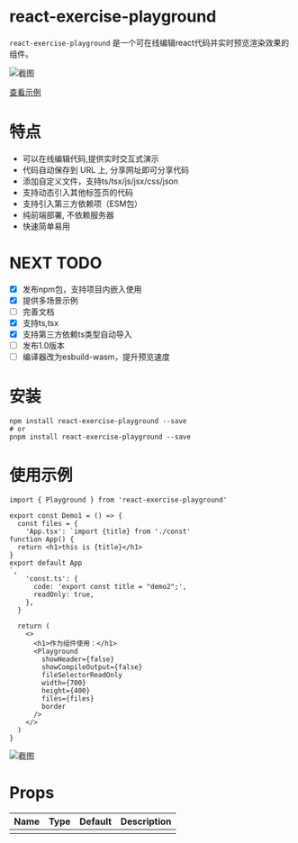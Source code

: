 # react-exercise-playground

`react-exercise-playground` 是一个可在线编辑react代码并实时预览渲染效果的组件。

![截图](https://raw.githubusercontent.com/fewismuch/react-playground/main/src/example/index.png)

[查看示例](https://fewismuch.github.io/react-playground)

# 特点

- 可以在线编辑代码,提供实时交互式演示
- 代码自动保存到 URL 上, 分享网址即可分享代码
- 添加自定义文件，支持ts/tsx/js/jsx/css/json
- 支持动态引入其他标签页的代码
- 支持引入第三方依赖项（ESM包）
- 纯前端部署, 不依赖服务器
- 快速简单易用

# NEXT TODO

- [X]  发布npm包，支持项目内嵌入使用
- [X]  提供多场景示例
- [ ]  完善文档
- [X]  支持ts,tsx
- [X]  支持第三方依赖ts类型自动导入
- [ ]  发布1.0版本
- [ ]  编译器改为esbuild-wasm，提升预览速度

# 安装

```shell
npm install react-exercise-playground --save
# or
pnpm install react-exercise-playground --save
```

# 使用示例

```tsx
import { Playground } from 'react-exercise-playground'

export const Demo1 = () => {
  const files = {
    'App.tsx': `import {title} from './const'
function App() {
  return <h1>this is {title}</h1>
}
export default App
`,
    'const.ts': {
      code: 'export const title = "demo2";',
      readOnly: true,
    },
  }

  return (
    <>
      <h1>作为组件使用：</h1>
      <Playground
        showHeader={false}
        showCompileOutput={false}
        fileSelectorReadOnly
        width={700}
        height={400}
        files={files}
        border
      />
    </>
  )
}

```
![截图](https://raw.githubusercontent.com/fewismuch/react-playground/main/src/example/Demo1.png)

# Props

| Name  | Type | Default | Description |
| :---- | :--- | :------ | :---------- |
|  |      |         |             |

